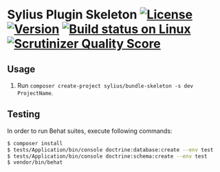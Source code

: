 # Sylius Plugin Skeleton [![License](https://img.shields.io/packagist/l/sylius/bundle-skeleton.svg)](https://packagist.org/packages/sylius/bundle-skeleton) [![Version](https://img.shields.io/packagist/v/sylius/bundle-skeleton.svg)](https://packagist.org/packages/sylius/bundle-skeleton) [![Build status on Linux](https://img.shields.io/travis/Sylius/BundleSkeleton/master.svg)](http://travis-ci.org/Sylius/BundleSkeleton) [![Scrutinizer Quality Score](https://img.shields.io/scrutinizer/g/Sylius/BundleSkeleton.svg)](https://scrutinizer-ci.com/g/Sylius/BundleSkeleton/)

## Usage

1. Run `composer create-project sylius/bundle-skeleton -s dev ProjectName`.

## Testing

In order to run Behat suites, execute following commands:

```bash
$ composer install
$ tests/Application/bin/console doctrine:database:create --env test
$ tests/Application/bin/console doctrine:schema:create --env test
$ vendor/bin/behat
```
